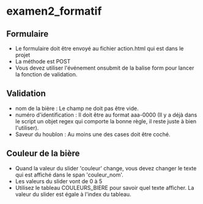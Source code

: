 # examen2_formatif

## Formulaire
- Le formulaire doit être envoyé au fichier action.html qui est dans le projet
- La méthode est POST
- Vous devez utiliser l'événement onsubmit de la balise form pour lancer la fonction de validation.

## Validation
- nom de la bière : Le champ ne doit pas être vide.
- numéro d'identification : Il doit être au format aaa-0000 (Il y a déjà dans le script un objet regex qui comporte la bonne règle, il reste juste à bien l'utiliser).
- Saveur du houblon : Au moins une des cases doit être coché.

## Couleur de la bière
- Quand la valeur du slider 'couleur' change, vous devez changer le texte qui est affiché dans le span 'couleur_nom'. 
- Les valeurs du slider vont de 0 à 5
- Utilisez le tableau COULEURS_BIERE pour savoir quel texte afficher. La valeur du slider est égale à l'index du tableau.
